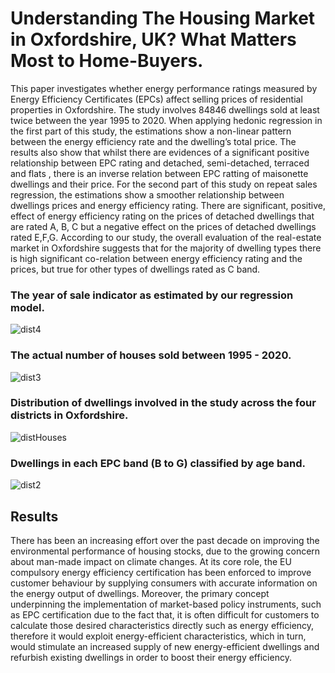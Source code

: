 # Understanding The Housing Market in Oxfordshire, UK? What Matters Most to Home-Buyers.

This paper investigates whether energy performance ratings measured by Energy Efficiency Certificates (EPCs) affect selling prices of residential properties in Oxfordshire. The study involves 84846 dwellings sold at least twice between the year 1995 to 2020. When applying hedonic regression in the first part of this study, the estimations show a non-linear pattern between the energy efficiency rate and the dwelling’s total price. The results also show that whilst there are evidences of a significant positive relationship between EPC rating and detached, semi-detached, terraced and flats , there is an inverse relation between EPC ratting of maisonette dwellings and their price. For the second part of this study on repeat sales regression, the estimations show a smoother relationship between dwellings prices and energy efficiency rating. There are significant, positive, effect of energy efficiency rating on the prices of detached dwellings that are rated A, B, C but a negative effect on the prices of detached dwellings rated E,F,G. According to our study, the overall evaluation of the real-estate market in Oxfordshire suggests that for the majority of dwelling types there is high significant co-relation between energy efficiency rating and the prices, but true for other types of dwellings rated as C band.

### The year of sale indicator as estimated by our regression model.
![dist4](https://user-images.githubusercontent.com/76107657/118630905-e3e86d00-b7c6-11eb-8668-a6f246484c7a.png)

### The actual number of houses sold between 1995 - 2020.
![dist3](https://user-images.githubusercontent.com/76107657/118630911-e4810380-b7c6-11eb-846d-c925b8b6419e.png)
### Distribution of dwellings involved in the study across the four districts in Oxfordshire.
![distHouses](https://user-images.githubusercontent.com/76107657/118630914-e64ac700-b7c6-11eb-8d3c-aa5a8cc421bb.png)
### Dwellings in each EPC band (B to G) classified by age band. 
![dist2](https://user-images.githubusercontent.com/76107657/118630913-e5199a00-b7c6-11eb-969a-6da058891802.png)



## Results
There has been an increasing effort over the past decade on improving the environmental performance of housing stocks, due to the growing concern about man-made impact on climate changes. At its core role, the EU compulsory energy efficiency certification has been enforced to improve customer behaviour by supplying consumers with accurate information on the energy output of dwellings. Moreover, the primary concept underpinning the implementation of market-based policy instruments, such as EPC certification due to the fact that, it is often difficult for customers to calculate those desired characteristics directly such as energy efficiency, therefore it would exploit energy-efficient characteristics, which in turn, would stimulate an increased supply of new energy-efficient dwellings and refurbish existing dwellings in order to boost their energy efficiency.

